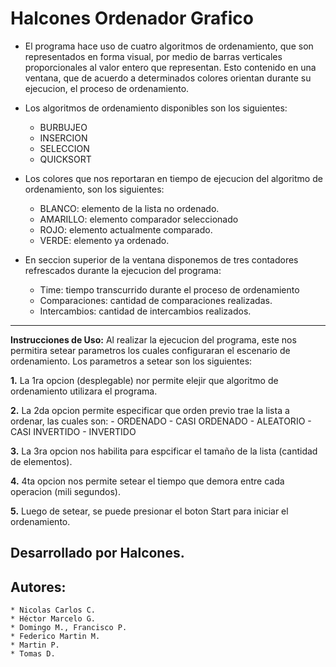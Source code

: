 # Halcones Ordenador Grafico

- El programa hace uso de cuatro algoritmos de ordenamiento, que son representados en forma visual, 
por medio de barras verticales proporcionales al valor entero que representan.
Esto contenido en una ventana, que de acuerdo a determinados colores orientan durante su ejecucion, 
el proceso de ordenamiento.


- Los algoritmos de ordenamiento disponibles son los siguientes:

	- BURBUJEO
	- INSERCION
	- SELECCION
	- QUICKSORT
	
- Los colores que nos reportaran en tiempo de ejecucion del algoritmo de ordenamiento, son los siguientes:

	- BLANCO: elemento de la lista no ordenado.
	- AMARILLO: elemento comparador seleccionado
	- ROJO: elemento actualmente comparado.
	- VERDE: elemento ya ordenado.

- En seccion superior de la ventana disponemos de tres contadores refrescados durante la ejecucion del programa:

	- Time: tiempo transcurrido durante el proceso de ordenamiento
	- Comparaciones: cantidad de comparaciones realizadas.
	- Intercambios: cantidad de intercambios realizados.
---------

**Instrucciones de Uso:**
	Al realizar la ejecucion del programa, este nos permitira setear parametros los cuales configuraran el 
	escenario de ordenamiento. Los parametros a setear son los siguientes:
	

**1.** La 1ra opcion (desplegable) nor permite elejir que algoritmo de ordenamiento utilizara el programa.

**2.** La 2da opcion permite especificar que orden previo trae la lista a ordenar, las cuales son:
	- ORDENADO
	- CASI ORDENADO
	- ALEATORIO
	- CASI INVERTIDO
	- INVERTIDO
	
**3.** La 3ra opcion nos habilita para espcificar el tamaño de la lista (cantidad de elementos).

**4.** 4ta opcion nos permite setear el tiempo que demora entre cada operacion (mili segundos).

**5.** Luego de setear, se puede presionar el boton Start para iniciar el ordenamiento.

Desarrollado por Halcones.
---
## Autores: 
	* Nicolas Carlos C.
	* Héctor Marcelo G.
	* Domingo M., Francisco P.
	* Federico Martin M.
	* Martin P.
	* Tomas D.
